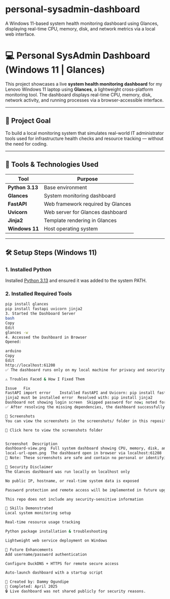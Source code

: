 # personal-sysadmin-dashboard
A Windows 11-based system health monitoring dashboard using Glances, displaying real-time CPU, memory, disk, and network metrics via a local web interface.
# 💻 Personal SysAdmin Dashboard (Windows 11 | Glances)

This project showcases a live **system health monitoring dashboard** for my Lenovo Windows 11 laptop using **Glances**, a lightweight cross-platform monitoring tool. The dashboard displays real-time CPU, memory, disk, network activity, and running processes via a browser-accessible interface.

---

## 🎯 Project Goal

To build a local monitoring system that simulates real-world IT administrator tools used for infrastructure health checks and resource tracking — without the need for coding.

---

## 🧰 Tools & Technologies Used

| Tool | Purpose |
|------|---------|
| **Python 3.13** | Base environment |
| **Glances** | System monitoring dashboard |
| **FastAPI** | Web framework required by Glances |
| **Uvicorn** | Web server for Glances dashboard |
| **Jinja2** | Template rendering in Glances |
| **Windows 11** | Host operating system |

---

## 🛠️ Setup Steps (Windows 11)

### 1. Installed Python
Installed [Python 3.13](https://www.python.org/downloads/) and ensured it was added to the system PATH.

### 2. Installed Required Tools
```bash
pip install glances
pip install fastapi uvicorn jinja2
3. Started the Dashboard Server
bash
Copy
Edit
glances -w
4. Accessed the Dashboard in Browser
Opened:

arduino
Copy
Edit
http://localhost:61208
✅ The dashboard runs only on my local machine for privacy and security.

⚠️ Troubles Faced & How I Fixed Them

Issue	Fix
FastAPI import error	Installed FastAPI and Uvicorn: pip install fastapi uvicorn
jinja2 must be installed error	Resolved with: pip install jinja2
Dashboard not showing login screen	Skipped password for now; noted for future improvement
✅ After resolving the missing dependencies, the dashboard successfully launched in the browser.

📸 Screenshots
You can view the screenshots in the screenshots/ folder in this repository:

🔗 Click here to view the screenshots folder


Screenshot	Description
dashboard-view.png	Full system dashboard showing CPU, memory, disk, and network stats
local-url-open.png	The dashboard open in browser via localhost:61208
📌 Note: These screenshots are safe and contain no personal or identifying information.

🔐 Security Disclaimer
The Glances dashboard was run locally on localhost only

No public IP, hostname, or real-time system data is exposed

Password protection and remote access will be implemented in future upgrades

This repo does not include any security-sensitive information

🧠 Skills Demonstrated
Local system monitoring setup

Real-time resource usage tracking

Python package installation & troubleshooting

Lightweight web service deployment on Windows

🚀 Future Enhancements
Add username/password authentication

Configure DuckDNS + HTTPS for remote secure access

Auto-launch dashboard with a startup script

📍 Created by: Dammy Ogundipe
📅 Completed: April 2025
🔒 Live dashboard was not shared publicly for security reasons.
